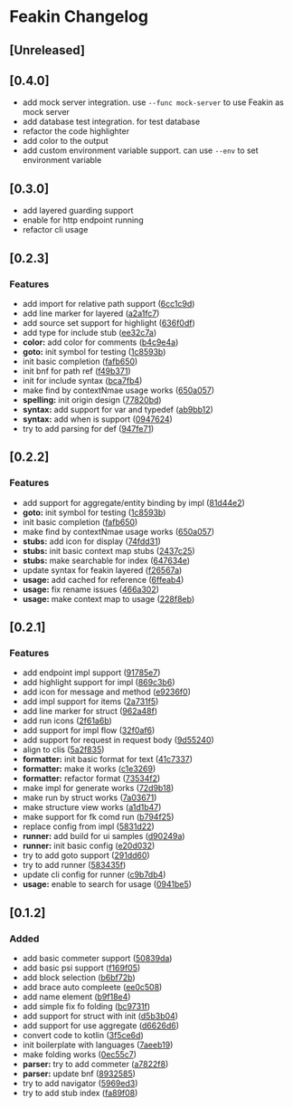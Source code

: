 <!-- Keep a Changelog guide -> https://keepachangelog.com -->

# Feakin Changelog

## [Unreleased]

## [0.4.0]

- add mock server integration. use `--func mock-server` to use Feakin as mock server
- add database test integration. for test database
- refactor the code highlighter
- add color to the output
- add custom environment variable support. can use `--env` to set environment variable

## [0.3.0]

- add layered guarding support
- enable for http endpoint running
- refactor cli usage

## [0.2.3]

### Features

- add import for relative path support ([6cc1c9d](https://github.com/feakin/intellij-feakin/commit/6cc1c9db66a90bb3d637725f079e187efe847dd8))
- add line marker for layered ([a2a1fc7](https://github.com/feakin/intellij-feakin/commit/a2a1fc7514c0bf557b2d6c329d94d1cad759ecfb))
- add source set support for highlight ([636f0df](https://github.com/feakin/intellij-feakin/commit/636f0dfd5904772e9c9ea18cd7b253d4ebfe69ca))
- add type for include stub ([ee32c7a](https://github.com/feakin/intellij-feakin/commit/ee32c7a30ee5b01cc1b9b1d0ce814a69457f52b8))
- **color:** add color for comments ([b4c9e4a](https://github.com/feakin/intellij-feakin/commit/b4c9e4ae0c1a74f0efdb5da1afb343fe9050249d))
- **goto:** init symbol for testing ([1c8593b](https://github.com/feakin/intellij-feakin/commit/1c8593b86444dc40ab83b85312fa600f0841260d))
- init basic completion ([fafb650](https://github.com/feakin/intellij-feakin/commit/fafb65072fe3e20b2583c6b95361d5f42269e5c8))
- init bnf for path ref ([f49b371](https://github.com/feakin/intellij-feakin/commit/f49b37182319ec399d237253d8c4ea46507bc9c9))
- init for include syntax ([bca7fb4](https://github.com/feakin/intellij-feakin/commit/bca7fb42fadbff3c32080a98b53bc79ce80ff414))
- make find by contextNmae usage works ([650a057](https://github.com/feakin/intellij-feakin/commit/650a05781b32bd5fc67d61a866f89ab34a019615))
- **spelling:** init origin design ([77820bd](https://github.com/feakin/intellij-feakin/commit/77820bdcf6d3974d2b9473c95c9489db5e0f8c3d))
- **syntax:** add support for var and typedef ([ab9bb12](https://github.com/feakin/intellij-feakin/commit/ab9bb1253b91c450abb66bce57a8453615110f7c))
- **syntax:** add when is support ([0947624](https://github.com/feakin/intellij-feakin/commit/0947624e191f34f070d00993b9a9c3937aad0df4))
- try to add parsing for def ([947fe71](https://github.com/feakin/intellij-feakin/commit/947fe71ff32adc2f9a6ef4ecb043c11d73cf8f23))

## [0.2.2]

### Features

- add support for aggregate/entity binding by impl ([81d44e2](https://github.com/feakin/intellij-feakin/commit/81d44e2bbdd2abca585277fa9ae8df75d173d99f))
- **goto:** init symbol for testing ([1c8593b](https://github.com/feakin/intellij-feakin/commit/1c8593b86444dc40ab83b85312fa600f0841260d))
- init basic completion ([fafb650](https://github.com/feakin/intellij-feakin/commit/fafb65072fe3e20b2583c6b95361d5f42269e5c8))
- make find by contextNmae usage works ([650a057](https://github.com/feakin/intellij-feakin/commit/650a05781b32bd5fc67d61a866f89ab34a019615))
- **stubs:** add icon for display ([74fdd31](https://github.com/feakin/intellij-feakin/commit/74fdd3154c94e82d54e7f99052cc3aeedf4f5c08))
- **stubs:** init basic context map stubs ([2437c25](https://github.com/feakin/intellij-feakin/commit/2437c255909ff2fe231b73230ddf6282a2d54ea3))
- **stubs:** make searchable for index ([647634e](https://github.com/feakin/intellij-feakin/commit/647634eab659078f78b6a7b51c1bd2d39719c3c3))
- update syntax for feakin layered ([f26567a](https://github.com/feakin/intellij-feakin/commit/f26567a9ecf758c2d3e51dc5b836b115e24b101d))
- **usage:** add cached for reference ([6ffeab4](https://github.com/feakin/intellij-feakin/commit/6ffeab49dc516f5093b5d0c5a3f0f06b98e66dc3))
- **usage:** fix rename issues ([466a302](https://github.com/feakin/intellij-feakin/commit/466a3025fbe95381198fc1561ee22ae9cdd4a70c))
- **usage:** make context map to usage ([228f8eb](https://github.com/feakin/intellij-feakin/commit/228f8eb1bb15db310c10815e30872383073e0dd2))


## [0.2.1]

### Features

- add endpoint impl support ([91785e7](https://github.com/feakin/intellij-feakin/commit/91785e7affcd8577dce5c92bf74c8514946e70c3))
- add highlight support for impl ([869c3b6](https://github.com/feakin/intellij-feakin/commit/869c3b630a6a72822972c5657b39690501fb143f))
- add icon for message and method ([e9236f0](https://github.com/feakin/intellij-feakin/commit/e9236f0b21d14b2fb53a82938f23e2a9a1d581f6))
- add impl support for items ([2a731f5](https://github.com/feakin/intellij-feakin/commit/2a731f5f899f5e44545d097ad4e882061e57fcfb))
- add line marker for struct ([962a48f](https://github.com/feakin/intellij-feakin/commit/962a48f4b62ecbb26117fdc20befb0e8c6005749))
- add run icons ([2f61a6b](https://github.com/feakin/intellij-feakin/commit/2f61a6bbba0aaa3fc17308a217c473a14992404f))
- add support for impl flow ([32f0af6](https://github.com/feakin/intellij-feakin/commit/32f0af6b2c6272344adb25a114e7de60f246dc24))
- add support for request in request body ([9d55240](https://github.com/feakin/intellij-feakin/commit/9d55240eccff8ab6e6eaa10de04a78fc697122ae))
- align to clis ([5a2f835](https://github.com/feakin/intellij-feakin/commit/5a2f835f0d3794a9ff149d4aba63d9973835a5a4))
- **formatter:** init basic format for text ([41c7337](https://github.com/feakin/intellij-feakin/commit/41c73375ca2711af01c0e29c3ab2a6cd5bef65de))
- **formatter:** make it works ([c1e3269](https://github.com/feakin/intellij-feakin/commit/c1e3269b439eab15a175b7cd4f46f6d268c74668))
- **formatter:** refactor format ([73534f2](https://github.com/feakin/intellij-feakin/commit/73534f2accf45b3cc6337934e0678d84ba7d3193))
- make impl for generate works ([72d9b18](https://github.com/feakin/intellij-feakin/commit/72d9b189ada86a92a8779875d5b09be3ca244fdb))
- make run by struct works ([7a03671](https://github.com/feakin/intellij-feakin/commit/7a0367121e335dc5bc04c1794fded721ea0d05a2))
- make structure view works ([a1d1b47](https://github.com/feakin/intellij-feakin/commit/a1d1b473de3e44b223df747ca65cec7e33e9641d))
- make support for fk comd run ([b794f25](https://github.com/feakin/intellij-feakin/commit/b794f25016b3713a40d785ba01b0d7bbd22b31e4))
- replace config from impl ([5831d22](https://github.com/feakin/intellij-feakin/commit/5831d22e337e92eeb36bcdc94122f8ff7f7ac169))
- **runner:** add build for ui samples ([d90249a](https://github.com/feakin/intellij-feakin/commit/d90249ae9be16d4cc6e5dd704bb0744924753105))
- **runner:** init basic config ([e20d032](https://github.com/feakin/intellij-feakin/commit/e20d032db4dfbec9b34b3d3a0f52c27e16d9ebf2))
- try to add goto support ([291dd60](https://github.com/feakin/intellij-feakin/commit/291dd608fa90162bd9ee8cb84577e5ea9951491a))
- try to add runner ([583435f](https://github.com/feakin/intellij-feakin/commit/583435fa25d04b5348afb0dc944805ec7439267e))
- update cli config for runner ([c9b7db4](https://github.com/feakin/intellij-feakin/commit/c9b7db40300dd0362852fa240a741feb344775f9))
- **usage:** enable to search for usage ([0941be5](https://github.com/feakin/intellij-feakin/commit/0941be5f44a5e9724608abe0757fb9a952788d07))

## [0.1.2]
### Added

- add basic commeter support ([50839da](https://github.com/feakin/intellij-feakin/commit/50839da252e2f32b6e1413c109591eed397c2927))
- add basic psi support ([f169f05](https://github.com/feakin/intellij-feakin/commit/f169f054ac7f20cd427689f40f77c1ca39559173))
- add block selection ([b6bf72b](https://github.com/feakin/intellij-feakin/commit/b6bf72b59c2ea38a6169f64c89353096809d2a9f))
- add brace auto compleete ([ee0c508](https://github.com/feakin/intellij-feakin/commit/ee0c508729479fa37fbefddb4787d3571d155a6b))
- add name element ([b9f18e4](https://github.com/feakin/intellij-feakin/commit/b9f18e4b4073063d2aff98b0ec42ea475c46f464))
- add simple fix fo folding ([bc9731f](https://github.com/feakin/intellij-feakin/commit/bc9731f92149ef6f11647e95927410d514df3a9c))
- add support for struct with init ([d5b3b04](https://github.com/feakin/intellij-feakin/commit/d5b3b04d051d51eefd501d99237ea1c83ea50f6c))
- add support for use aggregate ([d6626d6](https://github.com/feakin/intellij-feakin/commit/d6626d6a166472deb1a240b37a60019f19d0e200))
- convert code to kotlin ([3f5ce6d](https://github.com/feakin/intellij-feakin/commit/3f5ce6dc11507fb0e05b36b15ed98bea2cef389d))
- init boilerplate with languages ([7aeeb19](https://github.com/feakin/intellij-feakin/commit/7aeeb197fbd45f1fb863b12c35314d1ebc0baa05))
- make folding works ([0ec55c7](https://github.com/feakin/intellij-feakin/commit/0ec55c7e55d539cb6f90b260f84d2e68314f17c2))
- **parser:** try to add commeter ([a7822f8](https://github.com/feakin/intellij-feakin/commit/a7822f843181db46dbf128a098aed0170be807b8))
- **parser:** update bnf ([8932585](https://github.com/feakin/intellij-feakin/commit/8932585ee47b2bf9281e5778de9009996d9a3c27))
- try to add navigator ([5969ed3](https://github.com/feakin/intellij-feakin/commit/5969ed3464b746cd006ab9d05b64a18d49b9e160))
- try to add stub index ([fa89f08](https://github.com/feakin/intellij-feakin/commit/fa89f08261a770bc8b96bcce5caba794099ddbc1))
